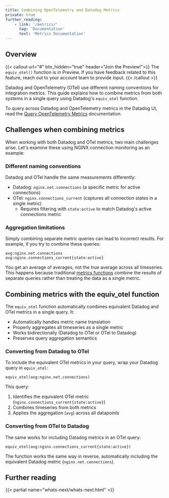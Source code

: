 ```yaml
---
title: Combining OpenTelemetry and Datadog Metrics
private: true
further_reading:
    - link: '/metrics/'
      tag: 'Documentation'
      text: 'Metrics Documentation'
---
```


## Overview

{{< callout url="#" btn_hidden="true" header="Join the Preview!">}}
The <code>equiv_otel()</code> function is in Preview. If you have feedback related to this feature, reach out to your account team to provide input.
{{< /callout >}}

Datadog and OpenTelemetry (OTel) use different naming conventions for integration metrics. This guide explains how to combine metrics from both systems in a single query using Datadog's `equiv_otel` function.

<div class="alert alert-info">To query across Datadog and OpenTelemetry metrics in the Datadog UI, read the <a href="/metrics/open_telemetry/query_metrics">Query OpenTelemetry Metrics</a> documentation.</div>

## Challenges when combining metrics

When working with both Datadog and OTel metrics, two main challenges arise. Let's examine these using NGINX connection monitoring as an example:

### Different naming conventions

Datadog and OTel handle the same measurements differently:
- Datadog: `nginx.net.connections` (a specific metric for active connections)
- OTel: `nginx.connections_current` (captures all connection states in a single metric)
  - Requires filtering with `state:active` to match Datadog's active connections metric

### Aggregation limitations

Simply combining separate metric queries can lead to incorrect results. For example, if you try to combine these queries:
```
avg:nginx.net.connections
avg:nginx.connections_current{state:active}
```
You get an average of averages, not the true average across all timeseries. This happens because traditional [metrics functions][1] combine the results of separate queries rather than treating the data as a single metric.

## Combining metrics with the equiv_otel function

The `equiv_otel` function automatically combines equivalent Datadog and OTel metrics in a single query. It:

- Automatically handles metric name translation
- Properly aggregates all timeseries as a single metric
- Works bidirectionally (Datadog to OTel or OTel to Datadog)
- Preserves query aggregation semantics

### Converting from Datadog to OTel

To include the equivalent OTel metrics in your query, wrap your Datadog query in `equiv_otel`:

```
equiv_otel(avg:nginx.net.connections)
```
This query:
1. Identifies the equivalent OTel metric (`nginx.connections_current{state:active}`)
2. Combines timeseries from both metrics
3. Applies the aggregation (`avg`) across all datapoints

### Converting from OTel to Datadog

The same works for including Datadog metrics in an OTel query:

```
equiv_otel(avg:nginx.connections_current{state:active})
```
The function works the same way in reverse, automatically including the equivalent Datadog metric (`nginx.net.connections`).

## Further reading

{{< partial name="whats-next/whats-next.html" >}}


[1]: /dashboards/functions

